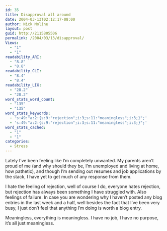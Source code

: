 ```yaml
---
id: 35
title: Disapproval all around
date: 2004-03-13T02:12:17-08:00
author: Nick Moline
layout: post
guid: http://2115805506
permalink: /2004/03/13/disapproval/
Views:
  - "1"
  - "1"
readability_ARI:
  - "8.8"
  - "8.8"
readability_CLI:
  - "8.4"
  - "8.4"
readability_LIX:
  - "28.2"
  - "28.2"
word_stats_word_count:
  - "135"
  - "135"
word_stats_keywords:
  - 's:49:"a:2:{s:9:"rejection";i:3;s:11:"meaningless";i:3;}";'
  - 's:49:"a:2:{s:9:"rejection";i:3;s:11:"meaningless";i:3;}";'
word_stats_cached:
  - "1"
  - "1"
categories:
  - Stress
---
```

Lately I&#8217;ve been feeling like I&#8217;m completely unwanted. My parents aren&#8217;t proud of me (and why should they be, I&#8217;m unemployed and living at home, how pathetic), and though I&#8217;m sending out resumes and job applications by the stack, I have yet to get much of any response from them.

I hate the feeling of rejection, well of course I do, everyone hates rejection, but rejection has always been something I have struggled with. Also feelings of failure. In case you are wondering why I haven&#8217;t posted any blog entries in the last week and a half, well besides the fact that I&#8217;ve been very busy, I just don&#8217;t feel that anything I&#8217;m doing is worth a blog entry.

Meaningless, everything is meaningless. I have no job, I have no purpose, it&#8217;s all just meaningless.